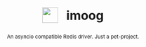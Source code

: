 <h1 align="center">
<sub>
    <img src="https://media.discordapp.net/attachments/822902690010103818/923533249425313792/unknown.png" height="36">
</sub>
&nbsp;
imoog
</h1>
<p align="center">
<sup>
An asyncio compatible Redis driver. Just a pet-project.
</sup>
<br>
<sup>
    <!-- <a href="">Ubuntu host guide by Digital Ocean.</a> -->
</sup>
</p>